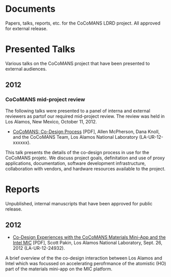 Documents
=========

Papers, talks, reports, etc. for the CoCoMANS LDRD project. All approved for external release.

Presented Talks
===============

Various talks on the CoCoMANS project that have been presented to external audiences.

2012
----

### CoCoMANS mid-project review ###

The following talks were presented to a panel of interna and external reviewers
as partof our required mid-project review.  The
review was held in Los Alamos, New Mexico, October 11, 2012.

* [CoCoMANS: Co-Design Process](https://github.com/downloads/cocomans/documents/co-design-process.pdf) [PDF], 
Allen McPherson, Dana Knoll, and the CoCoMANS Team,  Los Alamos National Laboratory (LA-UR-12-xxxxxx).

 This talk presents the details of the co-design process in use for the CoCoMANS projetc. We discuss
 project goals, definitation and use of proxy applications, documentation, software development
 infrastructure, collaboration with vendors, and hardware resources available to the project.


Reports
=======

Unpublished, internal manuscripts that have been approved for public release.

2012
----

* [Co-Design Experiences with the CoCoMANS Materials Mini-App and the Intel MIC](https://github.com/downloads/cocomans/documents/mic-codesign-1.pdf) [PDF], 
Scott Pakin,  Los Alamos National Laboratory,  Sept. 26, 2012 (LA-UR-12-24932).

 A brief overview of the the co-design interaction between Los Alamos and Intel
 which was focussed on accelerating perofrmance of the atomistic (HO) part of the
 materials mini-app on the MIC platform.